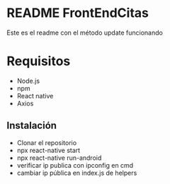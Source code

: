 # README FrontEndCitas
Este es el readme con el método update funcionando
# Requisitos
- Node.js
- npm
- React native
- Axios
## Instalación
- Clonar el repositorio
- npx react-native start
- npx react-native run-android
- verificar ip publica con ipconfig en cmd
- cambiar ip pública en index.js de helpers 
